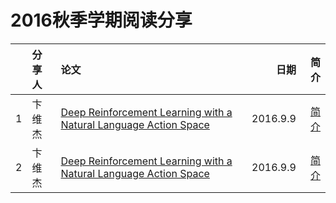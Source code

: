 # 2016秋季学期阅读分享

| |     分享人        | 论文           | 日期  | 简介 |
|-------------:|:-------------|:-------------| -----:| ---:|
|  1 | 卞维杰 | [Deep Reinforcement Learning with a Natural Language Action Space](https://arxiv.org/abs/1511.04636)      | 2016.9.9 | [简介](https://zhuanlan.zhihu.com/p/22543440) |
|  2 | 卞维杰 | [Deep Reinforcement Learning with a Natural Language Action Space](https://arxiv.org/abs/1511.04636)      | 2016.9.9 | [简介](https://zhuanlan.zhihu.com/p/22543440) |

